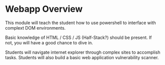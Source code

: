 # Webapp Overview

This module will teach the student how to use powershell to interface with complext DOM environments. 

Basic knowledge of HTML / CSS / JS (Half-Stack?) should be present. If not, you will have a good chance to dive in. 

Students will navigate internet explorer through complex sites to accomplish tasks. Students will also build a basic web application vulnerability scanner. 
